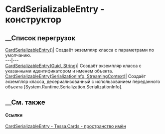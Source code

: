 # CardSerializableEntry - конструктор
##  __Список перегрузок
[CardSerializableEntry()](M_Tessa_Cards_CardSerializableEntry__ctor.htm)|
Создаёт экземпляр класса с параметрами по умолчанию.  
---|---  
[CardSerializableEntry(Guid,
String)](M_Tessa_Cards_CardSerializableEntry__ctor_1.htm)|  Создаёт экземпляр
класса с указанными идентификатором и именем объекта.  
[CardSerializableEntry(SerializationInfo,
StreamingContext)](M_Tessa_Cards_CardSerializableEntry__ctor_2.htm)|  Создаёт
экземпляр класса, десериализованный с использованием переданного объекта
[System.Runtime.Serialization.SerializationInfo].  
## __См. также
#### Ссылки
[CardSerializableEntry - ](T_Tessa_Cards_CardSerializableEntry.htm)
[Tessa.Cards - пространство имён](N_Tessa_Cards.htm)
